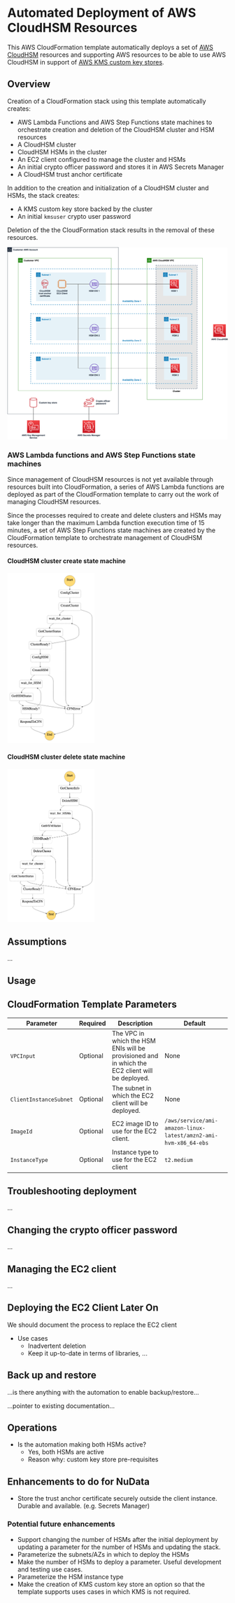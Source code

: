 # Automated Deployment of AWS CloudHSM Resources

This AWS CloudFormation template automatically deploys a set of [AWS CloudHSM](https://docs.aws.amazon.com/cloudhsm/latest/userguide/introduction.html) resources and supporting AWS resources to be able to use AWS CloudHSM in support of [AWS KMS custom key stores](https://docs.aws.amazon.com/kms/latest/developerguide/custom-key-store-overview.html).

## Overview

Creation of a CloudFormation stack using this template automatically creates:
* AWS Lambda Functions and AWS Step Functions state machines to orchestrate creation and deletion of the CloudHSM cluster and HSM resources
* A CloudHSM cluster
* CloudHSM HSMs in the cluster
* An EC2 client configured to manage the cluster and HSMs
* An initial crypto officer password and stores it in AWS Secrets Manager
* A CloudHSM trust anchor certificate

In addition to the creation and initialization of a CloudHSM cluster and HSMs, the stack creates:
* A KMS custom key store backed by the cluster
* An initial `kmsuser` crypto user password

Deletion of the the CloudFormation stack results in the removal of these resources.

<img src="images/cloudhsm-cluster.png" alt="CloudHSM Cluster" width="600"/>

### AWS Lambda functions and AWS Step Functions state machines

Since management of CloudHSM resources is not yet available through resources built into CloudFormation, a series of AWS Lambda functions are deployed as part of the CloudFormation template to carry out the work of managing CloudHSM resources.

Since the processes required to create and delete clusters and HSMs may take longer than the maximum Lambda function execution time of 15 minutes, a set of AWS Step Functions state machines are created by the CloudFormation template to orchestrate management of CloudHSM resources. 

#### CloudHSM cluster create state machine

<img src="images/state-machine-create-cluster.png" alt="Step Functions create state machine" width="200"/>

#### CloudHSM cluster delete state machine

<img src="images/state-machine-delete-cluster.png" alt="Step Functions delete state machine" width="200"/>

## Assumptions

...

## Usage


## CloudFormation Template Parameters

|Parameter|Required|Description|Default|
|---------|--------|-----------|-------|
|`VPCInput`|Optional|The VPC in which the HSM ENIs will be provisioned and in which the EC2 client will be deployed.|None|
|`ClientInstanceSubnet`|Optional|The subnet in which the EC2 client will be deployed.|None|
|`ImageId`|Optional|EC2 image ID to use for the EC2 client.|`/aws/service/ami-amazon-linux-latest/amzn2-ami-hvm-x86_64-ebs`|
|`InstanceType`|Optional|Instance type to use for the EC2 client|`t2.medium`|

## Troubleshooting deployment

...

## Changing the crypto officer password

...

## Managing the EC2 client

...

## Deploying the EC2 Client Later On

We should document the process to replace the EC2 client
  * Use cases
    * Inadvertent deletion
    * Keep it up-to-date in terms of libraries, ...

## Back up and restore

...is there anything with the automation to enable backup/restore...

...pointer to existing documentation...

## Operations

* Is the automation making both HSMs active? 
  * Yes, both HSMs are active
  * Reason why: custom key store pre-requisites

## Enhancements to do for NuData

* Store the trust anchor certificate securely outside the client instance. Durable and available. (e.g. Secrets Manager)

### Potential future enhancements

* Support changing the number of HSMs after the initial deployment by updating a parameter for the number of HSMs and updating the stack.
* Parameterize the subnets/AZs in which to deploy the HSMs
* Make the number of HSMs to deploy a parameter. Useful development and testing use cases.
* Parameterize the HSM instance type
* Make the creation of KMS custom key store an option so that the template supports uses cases in which KMS is not required.